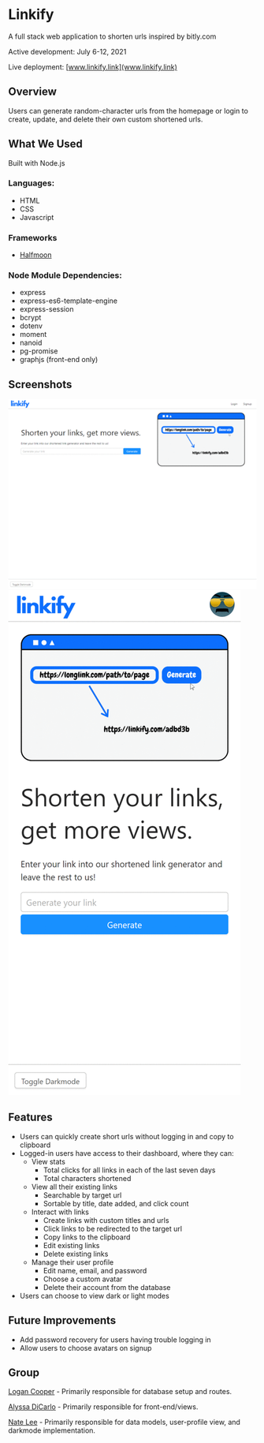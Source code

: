 # Linkify
A full stack web application to shorten urls inspired by bitly.com 

Active development: July 6-12, 2021

Live deployment: [www.linkify.link](www.linkify.link)

## Overview
Users can generate random-character urls from the homepage or login to create, update, and delete their own custom shortened urls.

## What We Used

Built with Node.js
### Languages:
- HTML
- CSS
- Javascript

### Frameworks
- [Halfmoon](http://gethalfmoon.com)

### Node Module Dependencies:
- express
- express-es6-template-engine
- express-session
- bcrypt
- dotenv
- moment
- nanoid
- pg-promise
- graphjs (front-end only)
 
## Screenshots
![Desktop](./public/images/screenshots/desktop-screenshots.gif)
![Mobile](./public/images/screenshots/mobile-screenshots.gif)


## Features
* Users can quickly create short urls without logging in and copy to clipboard
* Logged-in users have access to their dashboard, where they can:
    * View stats
        * Total clicks for all links in each of the last seven days
        * Total characters shortened
    * View all their existing links
        * Searchable by target url
        * Sortable by title, date added, and click count
    * Interact with links
        * Create links with custom titles and urls
        * Click links to be redirected to the target url
        * Copy links to the clipboard
        * Edit existing links
        * Delete existing links
    * Manage their user profile
        * Edit name, email, and password
        * Choose a custom avatar
        * Delete their account from the database
* Users can choose to view dark or light modes

## Future Improvements
- Add password recovery for users having trouble logging in
- Allow users to choose avatars on signup
## Group

<a href="https://github.com/logancooper">Logan Cooper</a>
    - Primarily responsible for database setup and routes.

<a href="https://github.com/alyssadicarlo">Alyssa DiCarlo</a>
    - Primarily responsible for front-end/views.

<a href="https://github.com/natelee3">Nate Lee</a>
    - Primarily responsible for data models, user-profile view, and darkmode implementation.